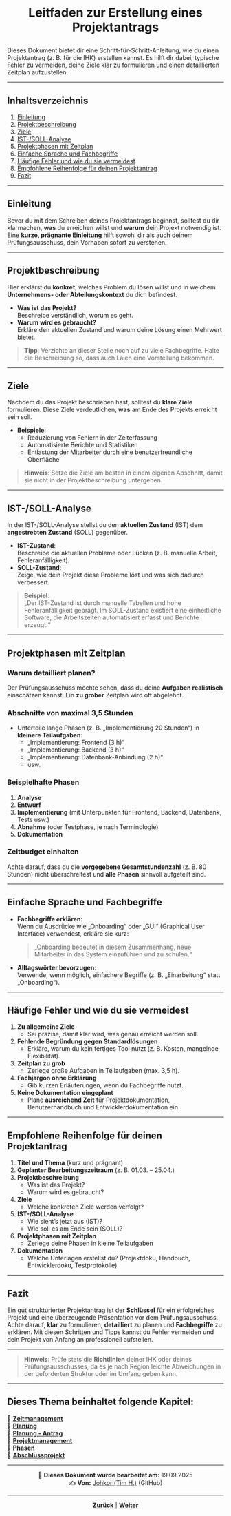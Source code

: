 # <p align="center">Leitfaden zur Erstellung eines Projektantrags</p>

Dieses Dokument bietet dir eine Schritt-für-Schritt-Anleitung, wie du einen Projektantrag (z. B. für die IHK) erstellen kannst. Es hilft dir dabei, typische Fehler zu vermeiden, deine Ziele klar zu formulieren und einen detaillierten Zeitplan aufzustellen.

---

## Inhaltsverzeichnis

1. [Einleitung](#einleitung)
2. [Projektbeschreibung](#projektbeschreibung)
3. [Ziele](#ziele)
4. [IST-/SOLL-Analyse](#ist-soll-analyse)
5. [Projektphasen mit Zeitplan](#projektphasen-mit-zeitplan)
6. [Einfache Sprache und Fachbegriffe](#einfache-sprache-und-fachbegriffe)
7. [Häufige Fehler und wie du sie vermeidest](#häufige-fehler-und-wie-du-sie-vermeidest)
8. [Empfohlene Reihenfolge für deinen Projektantrag](#empfohlene-reihenfolge-für-deinen-projektantrag)
9. [Fazit](#fazit)

---

## Einleitung

Bevor du mit dem Schreiben deines Projektantrags beginnst, solltest du dir klarmachen, **was** du erreichen willst und **warum** dein Projekt notwendig ist. Eine **kurze, prägnante Einleitung** hilft sowohl dir als auch deinem Prüfungsausschuss, dein Vorhaben sofort zu verstehen.

---

## Projektbeschreibung

Hier erklärst du **konkret**, welches Problem du lösen willst und in welchem **Unternehmens- oder Abteilungskontext** du dich befindest.

- **Was ist das Projekt?**  
  Beschreibe verständlich, worum es geht.  
- **Warum wird es gebraucht?**  
  Erkläre den aktuellen Zustand und warum deine Lösung einen Mehrwert bietet.

> **Tipp**: Verzichte an dieser Stelle noch auf zu viele Fachbegriffe. Halte die Beschreibung so, dass auch Laien eine Vorstellung bekommen.

---

## Ziele

Nachdem du das Projekt beschrieben hast, solltest du **klare Ziele** formulieren. Diese Ziele verdeutlichen, **was** am Ende des Projekts erreicht sein soll.

- **Beispiele**:  
  - Reduzierung von Fehlern in der Zeiterfassung  
  - Automatisierte Berichte und Statistiken  
  - Entlastung der Mitarbeiter durch eine benutzerfreundliche Oberfläche

> **Hinweis**: Setze die Ziele am besten in einem eigenen Abschnitt, damit sie nicht in der Projektbeschreibung untergehen.

---

## IST-/SOLL-Analyse

In der IST-/SOLL-Analyse stellst du den **aktuellen Zustand** (IST) dem **angestrebten Zustand** (SOLL) gegenüber.

- **IST-Zustand**:  
  Beschreibe die aktuellen Probleme oder Lücken (z. B. manuelle Arbeit, Fehleranfälligkeit).
- **SOLL-Zustand**:  
  Zeige, wie dein Projekt diese Probleme löst und was sich dadurch verbessert.

> **Beispiel**:  
> „Der IST-Zustand ist durch manuelle Tabellen und hohe Fehleranfälligkeit geprägt. Im SOLL-Zustand existiert eine einheitliche Software, die Arbeitszeiten automatisiert erfasst und Berichte erzeugt.“

---

## Projektphasen mit Zeitplan

### Warum detailliert planen?

Der Prüfungsausschuss möchte sehen, dass du deine **Aufgaben realistisch** einschätzen kannst. Ein **zu grober** Zeitplan wird oft abgelehnt.

### Abschnitte von maximal 3,5 Stunden

- Unterteile lange Phasen (z. B. „Implementierung 20 Stunden“) in **kleinere Teilaufgaben**:
  - „Implementierung: Frontend (3 h)“
  - „Implementierung: Backend (3 h)“
  - „Implementierung: Datenbank-Anbindung (2 h)“
  - usw.

### Beispielhafte Phasen

1. **Analyse**  
2. **Entwurf**  
3. **Implementierung** (mit Unterpunkten für Frontend, Backend, Datenbank, Tests usw.)  
4. **Abnahme** (oder Testphase, je nach Terminologie)  
5. **Dokumentation**

### Zeitbudget einhalten

Achte darauf, dass du die **vorgegebene Gesamtstundenzahl** (z. B. 80 Stunden) nicht überschreitest und **alle Phasen** sinnvoll aufgeteilt sind.

---

## Einfache Sprache und Fachbegriffe

- **Fachbegriffe erklären**:  
  Wenn du Ausdrücke wie „Onboarding“ oder „GUI“ (Graphical User Interface) verwendest, erkläre sie kurz:
  > „Onboarding bedeutet in diesem Zusammenhang, neue Mitarbeiter in das System einzuführen und zu schulen.“  

- **Alltagswörter bevorzugen**:  
  Verwende, wenn möglich, einfachere Begriffe (z. B. „Einarbeitung“ statt „Onboarding“).

---

## Häufige Fehler und wie du sie vermeidest

1. **Zu allgemeine Ziele**  
   - Sei präzise, damit klar wird, was genau erreicht werden soll.
2. **Fehlende Begründung gegen Standardlösungen**  
   - Erkläre, warum du kein fertiges Tool nutzt (z. B. Kosten, mangelnde Flexibilität).
3. **Zeitplan zu grob**  
   - Zerlege große Aufgaben in Teilaufgaben (max. 3,5 h).
4. **Fachjargon ohne Erklärung**  
   - Gib kurzen Erläuterungen, wenn du Fachbegriffe nutzt.
5. **Keine Dokumentation eingeplant**  
   - Plane **ausreichend Zeit** für Projektdokumentation, Benutzerhandbuch und Entwicklerdokumentation ein.

---

## Empfohlene Reihenfolge für deinen Projektantrag

1. **Titel und Thema** (kurz und prägnant)  
2. **Geplanter Bearbeitungszeitraum** (z. B. 01.03. – 25.04.)  
3. **Projektbeschreibung**  
   - Was ist das Projekt?  
   - Warum wird es gebraucht?  
4. **Ziele**  
   - Welche konkreten Ziele werden verfolgt?  
5. **IST-/SOLL-Analyse**  
   - Wie sieht’s jetzt aus (IST)?  
   - Wie soll es am Ende sein (SOLL)?  
6. **Projektphasen mit Zeitplan**  
   - Zerlege deine Phasen in kleine Teilaufgaben  
7. **Dokumentation**  
   - Welche Unterlagen erstellst du? (Projektdoku, Handbuch, Entwicklerdoku, Testprotokolle)  

---

## Fazit

Ein gut strukturierter Projektantrag ist der **Schlüssel** für ein erfolgreiches Projekt und eine überzeugende Präsentation vor dem Prüfungsausschuss. Achte darauf, **klar** zu formulieren, **detailliert** zu planen und **Fachbegriffe** zu erklären. Mit diesen Schritten und Tipps kannst du Fehler vermeiden und dein Projekt von Anfang an professionell aufstellen.

---

> **Hinweis**: Prüfe stets die **Richtlinien** deiner IHK oder deines Prüfungsausschusses, da es je nach Region leichte Abweichungen in der geforderten Struktur oder im Umfang geben kann.

---

**Dieses Thema beinhaltet folgende Kapitel:**
---

🔹 [**Zeitmanagement**](/docs/07-methoden_und_projekte/01-projektmanagement/01-zeitmanagement/README.md)<br>
🔹 [**Planung**](/docs/07-methoden_und_projekte/01-projektmanagement/02-planung/README.md) <br>
🔹 [**Planung - Antrag**](/docs/07-methoden_und_projekte/01-projektmanagement/02-planung/01-antrag/README.md) <br>
🔹 [**Projektmanagement**](/docs/07-methoden_und_projekte/01-projektmanagement/03-projektmanagement/README.md) <br>
🔹 [**Phasen**](/docs/07-methoden_und_projekte/01-projektmanagement/04-phasen/README.md) <br>
🔹 [**Abschlussprojekt**](/docs/07-methoden_und_projekte/01-projektmanagement/05-abschlussprojekt/README.md) <br>

---

<p align="center">
📅 <strong>Dieses Dokument wurde bearbeitet am:</strong> 19.09.2025
<br>
✍️ <strong>Von:</strong> <a href="https://github.com/johkori">Johkori(Tim H.)</a> (GitHub)
</p>

---

<p align="center">
<a href="/docs/07-methoden_und_projekte/01-projektmanagement/02-planung/README.md"><strong>Zurück</strong></a> | 
<a href="/docs/07-methoden_und_projekte/01-projektmanagement/03-projektmanagement/README.md"><strong>Weiter</strong></a>
</p>
